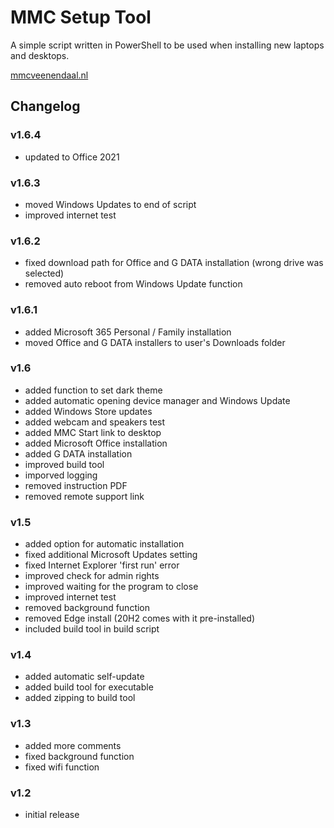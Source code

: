 # MMC Setup Tool

A simple script written in PowerShell to be used when installing new laptops and desktops.

[mmcveenendaal.nl](https://mmcveenendaal.nl)

## Changelog

### v1.6.4

- updated to Office 2021

### v1.6.3

- moved Windows Updates to end of script
- improved internet test

### v1.6.2

- fixed download path for Office and G DATA installation (wrong drive was selected)
- removed auto reboot from Windows Update function

### v1.6.1

- added Microsoft 365 Personal / Family installation
- moved Office and G DATA installers to user's Downloads folder

### v1.6

- added function to set dark theme
- added automatic opening device manager and Windows Update
- added Windows Store updates
- added webcam and speakers test
- added MMC Start link to desktop
- added Microsoft Office installation
- added G DATA installation
- improved build tool
- imporved logging
- removed instruction PDF
- removed remote support link

### v1.5

- added option for automatic installation
- fixed additional Microsoft Updates setting
- fixed Internet Explorer 'first run' error
- improved check for admin rights
- improved waiting for the program to close
- improved internet test
- removed background function
- removed Edge install (20H2 comes with it pre-installed)
- included build tool in build script

### v1.4

- added automatic self-update
- added build tool for executable
- added zipping to build tool

### v1.3

- added more comments
- fixed background function
- fixed wifi function

### v1.2

- initial release
